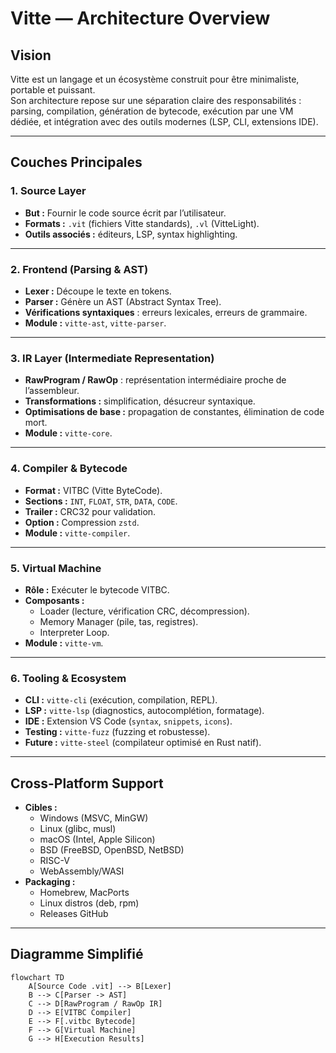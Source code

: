 # Vitte — Architecture Overview

## Vision
Vitte est un langage et un écosystème construit pour être minimaliste, portable et puissant.  
Son architecture repose sur une séparation claire des responsabilités : parsing, compilation, génération de bytecode, exécution par une VM dédiée, et intégration avec des outils modernes (LSP, CLI, extensions IDE).

---

## Couches Principales

### 1. **Source Layer**
- **But :** Fournir le code source écrit par l’utilisateur.
- **Formats :** `.vit` (fichiers Vitte standards), `.vl` (VitteLight).
- **Outils associés :** éditeurs, LSP, syntax highlighting.

---

### 2. **Frontend (Parsing & AST)**
- **Lexer :** Découpe le texte en tokens.
- **Parser :** Génère un AST (Abstract Syntax Tree).
- **Vérifications syntaxiques** : erreurs lexicales, erreurs de grammaire.
- **Module :** `vitte-ast`, `vitte-parser`.

---

### 3. **IR Layer (Intermediate Representation)**
- **RawProgram / RawOp** : représentation intermédiaire proche de l’assembleur.
- **Transformations :** simplification, désucreur syntaxique.
- **Optimisations de base :** propagation de constantes, élimination de code mort.
- **Module :** `vitte-core`.

---

### 4. **Compiler & Bytecode**
- **Format :** VITBC (Vitte ByteCode).
- **Sections :** `INT`, `FLOAT`, `STR`, `DATA`, `CODE`.
- **Trailer :** CRC32 pour validation.
- **Option :** Compression `zstd`.
- **Module :** `vitte-compiler`.

---

### 5. **Virtual Machine**
- **Rôle :** Exécuter le bytecode VITBC.
- **Composants :**
  - Loader (lecture, vérification CRC, décompression).
  - Memory Manager (pile, tas, registres).
  - Interpreter Loop.
- **Module :** `vitte-vm`.

---

### 6. **Tooling & Ecosystem**
- **CLI :** `vitte-cli` (exécution, compilation, REPL).
- **LSP :** `vitte-lsp` (diagnostics, autocomplétion, formatage).
- **IDE :** Extension VS Code (`syntax`, `snippets`, `icons`).
- **Testing :** `vitte-fuzz` (fuzzing et robustesse).
- **Future :** `vitte-steel` (compilateur optimisé en Rust natif).

---

## Cross-Platform Support
- **Cibles :**
  - Windows (MSVC, MinGW)
  - Linux (glibc, musl)
  - macOS (Intel, Apple Silicon)
  - BSD (FreeBSD, OpenBSD, NetBSD)
  - RISC-V
  - WebAssembly/WASI
- **Packaging :**
  - Homebrew, MacPorts
  - Linux distros (deb, rpm)
  - Releases GitHub

---

## Diagramme Simplifié

```mermaid
flowchart TD
    A[Source Code .vit] --> B[Lexer]
    B --> C[Parser -> AST]
    C --> D[RawProgram / RawOp IR]
    D --> E[VITBC Compiler]
    E --> F[.vitbc Bytecode]
    F --> G[Virtual Machine]
    G --> H[Execution Results]
